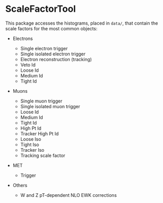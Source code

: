 # ScaleFactorTool

This package accesses the histograms, placed in `data/`, that contain the scale factors for the most common objects:

- Electrons
  - Single electron trigger
  - Single isolated electron trigger
  - Electron reconstruction (tracking)
  - Veto Id
  - Loose Id
  - Medium Id
  - Tight Id

- Muons
  - Single muon trigger
  - Single isolated muon trigger
  - Loose Id
  - Medium Id
  - Tight Id
  - High Pt Id
  - Tracker High Pt Id
  - Loose Iso
  - Tight Iso
  - Tracker Iso
  - Tracking scale factor
  
- MET
  - Trigger

- Others
  - W and Z pT-dependent NLO EWK corrections
